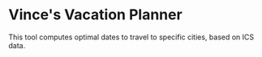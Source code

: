 # Vince's Vacation Planner

This tool computes optimal dates to travel to specific cities, based on ICS data.
